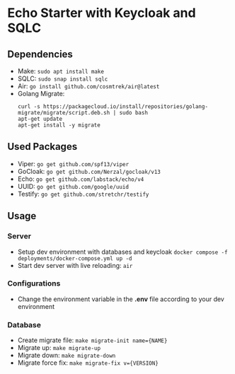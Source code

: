 # Echo Starter with Keycloak and SQLC

## Dependencies
- Make: `sudo apt install make`
- SQLC: `sudo snap install sqlc`
- Air: `go install github.com/cosmtrek/air@latest`
- Golang Migrate:  
  ```
  curl -s https://packagecloud.io/install/repositories/golang-migrate/migrate/script.deb.sh | sudo bash
  apt-get update
  apt-get install -y migrate
  ```

## Used Packages
- Viper: `go get github.com/spf13/viper`
- GoCloak: `go get github.com/Nerzal/gocloak/v13`
- Echo: `go get github.com/labstack/echo/v4`
- UUID: `go get github.com/google/uuid`
- Testify: `go get github.com/stretchr/testify`

## Usage
### Server
- Setup dev environment with databases and keycloak
  ```docker compose -f deployments/docker-compose.yml up -d```
- Start dev server with live reloading: `air`

### Configurations
- Change the environment variable in the __.env__ file according to your dev environment

### Database
- Create migrate file: `make migrate-init name={NAME}`
- Migrate up: `make migrate-up`
- Migrate down: `make migrate-down`
- Migrate force fix: `make migrate-fix v={VERSION}`
